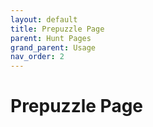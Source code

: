 ```yaml
---
layout: default
title: Prepuzzle Page
parent: Hunt Pages
grand_parent: Usage
nav_order: 2
---
```


# Prepuzzle Page 